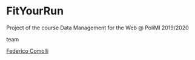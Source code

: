 # FitYourRun

Project of the course Data Management for the Web @ PoliMI 2019/2020

team

[Federico Comolli](https://github.com/federicocomolli)
